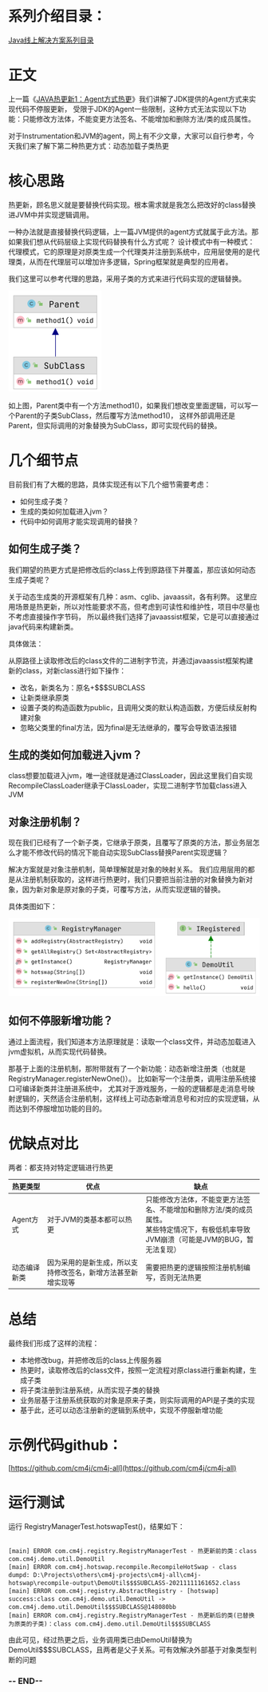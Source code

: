 # 系列介绍目录：

[Java线上解决方案系列目录](http://yeas.fun/archives/solution-contents)

# 正文

上一篇《[JAVA热更新1：Agent方式热更](//yeas.fun/archives/hotswap-agent)》我们讲解了JDK提供的Agent方式来实现代码不停服更新，
受限于JDK的Agent一些限制，这种方式无法实现以下功能：只能修改方法体，不能变更方法签名、不能增加和删除方法/类的成员属性。

对于Instrumentation和JVM的agent，网上有不少文章，大家可以自行参考，今天我们来了解下第二种热更方式：动态加载子类热更

# 核心思路

热更新，顾名思义就是要替换代码实现。根本需求就是我怎么把改好的class替换进JVM中并实现逻辑调用。

一种办法就是直接替换代码逻辑，上一篇JVM提供的agent方式就属于此方法。那如果我们想从代码层级上实现代码替换有什么方式呢？
设计模式中有一种模式：代理模式，它的原理是对原类生成一个代理类并注册到系统中，应用层使用的是代理类，从而在代理层可以增加许多逻辑，Spring框架就是典型的应用者。

我们这里可以参考代理的思路，采用子类的方式来进行代码实现的逻辑替换。

![hotswap-compile-1.png](hotswap-compile-1.png)

如上图，Parent类中有一个方法method1()，如果我们想改变里面逻辑，可以写一个Parent的子类SubClass，然后覆写方法method1()，
这样外部调用还是Parent，但实际调用的对象替换为SubClass，即可实现代码的替换。

# 几个细节点

目前我们有了大概的思路，具体实现还有以下几个细节需要考虑：

- 如何生成子类？
- 生成的类如何加载进入jvm？
- 代码中如何调用才能实现调用的替换？

## 如何生成子类？

我们期望的热更方式是把修改后的class上传到原路径下并覆盖，那应该如何动态生成子类呢？

关于动态生成类的开源框架有几种：asm、cglib、javaassit，各有利弊。
这里应用场景是热更新，所以对性能要求不高，但考虑到可读性和维护性，项目中尽量也不考虑直接操作字节码，
所以最终我们选择了javaassist框架，它是可以直接通过java代码来构建新类。

具体做法：

从原路径上读取修改后的class文件的二进制字节流，并通过javaassist框架构建新的class，对新class进行如下操作：
- 改名，新类名为：原名+$$$SUBCLASS
- 让新类继承原类
- 设置子类的构造函数为public，且调用父类的默认构造函数，方便后续反射构建对象
- 忽略父类里的final方法，因为final是无法继承的，覆写会导致语法报错

## 生成的类如何加载进入jvm？

class想要加载进入jvm，唯一途径就是通过ClassLoader，因此这里我们自实现RecompileClassLoader继承于ClassLoader，实现二进制字节加载class进入JVM

## 对象注册机制？

现在我们已经有了一个新子类，它继承于原类，且覆写了原类的方法，那业务层怎么才能不修改代码的情况下能自动实现SubClass替换Parent实现逻辑？

解决方案就是对象注册机制，简单理解就是对象的映射关系。 我们应用层用的都是从注册机制获取的，这样进行热更时，我们只要把当前注册的对象替换为新对象，因为新对象是原对象的子类，可覆写方法，从而实现逻辑的替换。

具体类图如下：

![hotswap-compile-2.png](hotswap-compile-2.png)

## 如何不停服新增功能？

通过上面流程，我们知道本方法原理就是：读取一个class文件，并动态加载进入jvm虚拟机，从而实现代码替换。

那基于上面的注册机制，那附带就有了一个新功能：动态新增注册类（也就是RegistryManager.registerNewOne()）。
比如新写一个注册类，调用注册系统接口可编译新类并注册进系统中，
尤其对于游戏服务，一般的逻辑都是走消息号映射逻辑的，天然适合注册机制，这样线上可动态新增消息号和对应的实现逻辑，从而达到不停服增加功能的目的。

# 优缺点对比

两者：都支持对特定逻辑进行热更

| 热更类型|优点|缺点|
| --- | --- | --- |
| Agent方式|对于JVM的类基本都可以热更 |只能修改方法体，不能变更方法签名、不能增加和删除方法/类的成员属性。<br />某些特定情况下，有极低机率导致JVM崩溃（可能是JVM的BUG，暂无法复现）|
| 动态编译新类| 因为采用的是新生成，所以支持修改签名，新增方法甚至新增实现等|需要把热更的逻辑按照注册机制编写，否则无法热更|

# 总结

最终我们形成了这样的流程：

- 本地修改bug，并把修改后的class上传服务器
- 热更时，读取修改后的class文件，按照一定流程对原class进行重新构建，生成子类
- 将子类注册到注册系统，从而实现子类的替换
- 业务层基于注册系统获取的对象是原来子类，则实际调用的API是子类的实现
- 基于此，还可以动态注册新的逻辑到系统中，实现不停服新增功能

# 示例代码github：

[https://github.com/cm4j/cm4j-all](https://github.com/cm4j/cm4j-all)

# 运行测试

运行 RegistryManagerTest.hotswapTest()，结果如下：

```text

[main] ERROR com.cm4j.registry.RegistryManagerTest - 热更新前的类：class com.cm4j.demo.util.DemoUtil
[main] ERROR com.cm4j.hotswap.recompile.RecompileHotSwap - class dumpd: D:\Projects\others\cm4j-projects\cm4j-all\cm4j-hotswap\recompile-output\DemoUtil$$$SUBCLASS-20211111161652.class
[main] ERROR com.cm4j.registry.AbstractRegistry - [hotswap] success:class com.cm4j.demo.util.DemoUtil -> com.cm4j.demo.util.DemoUtil$$$SUBCLASS@148080bb
[main] ERROR com.cm4j.registry.RegistryManagerTest - 热更新后的类(已替换为原类的子类)：class com.cm4j.demo.util.DemoUtil$$$SUBCLASS
```

由此可见，经过热更之后，业务调用类已由DemoUtil替换为DemoUtil$$$SUBCLASS，且两者是父子关系。可有效解决外部基于对象类型判断的问题

### -- END-- 